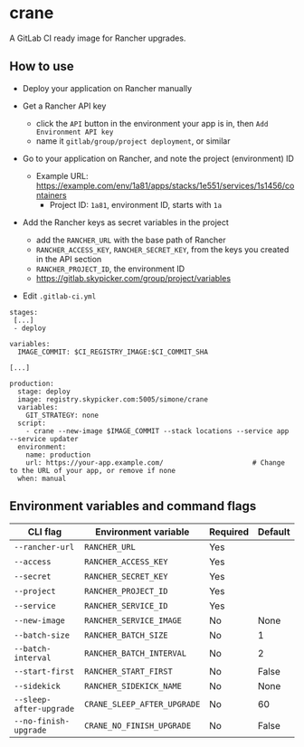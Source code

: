 # crane

A GitLab CI ready image for Rancher upgrades.

## How to use

- Deploy your application on Rancher manually
- Get a Rancher API key
  - click the `API` button in the environment your app is in, then `Add Environment API key`
  - name it `gitlab/group/project deployment`, or similar
- Go to your application on Rancher, and note the project (environment) ID
  - Example URL: <https://example.com/env/1a81/apps/stacks/1e551/services/1s1456/containers>
    - Project ID: `1a81`, environment ID, starts with `1a`
- Add the Rancher keys as secret variables in the project
  - add the `RANCHER_URL` with the base path of Rancher
  - `RANCHER_ACCESS_KEY`, `RANCHER_SECRET_KEY`, from the keys you created in the API section
  - `RANCHER_PROJECT_ID`, the environment ID
  - <https://gitlab.skypicker.com/group/project/variables>
    
- Edit `.gitlab-ci.yml`


```
stages:
 [...]
 - deploy

variables:
  IMAGE_COMMIT: $CI_REGISTRY_IMAGE:$CI_COMMIT_SHA

[...]

production:
  stage: deploy
  image: registry.skypicker.com:5005/simone/crane
  variables:
    GIT_STRATEGY: none
  script:
    - crane --new-image $IMAGE_COMMIT --stack locations --service app --service updater
  environment:
    name: production
    url: https://your-app.example.com/                      # Change to the URL of your app, or remove if none
  when: manual
```

## Environment variables and command flags

| CLI flag                | Environment variable        | Required | Default |
| ----------------------- | --------------------------- | -------- | ------- |
| `--rancher-url`         | `RANCHER_URL`               | Yes      |         |
| `--access`              | `RANCHER_ACCESS_KEY`        | Yes      |         |
| `--secret`              | `RANCHER_SECRET_KEY`        | Yes      |         |
| `--project`             | `RANCHER_PROJECT_ID`        | Yes      |         |
| `--service`             | `RANCHER_SERVICE_ID`        | Yes      |         |
| `--new-image`           | `RANCHER_SERVICE_IMAGE`     | No       | None    |
| `--batch-size`          | `RANCHER_BATCH_SIZE`        | No       | 1       |
| `--batch-interval`      | `RANCHER_BATCH_INTERVAL`    | No       | 2       |
| `--start-first`         | `RANCHER_START_FIRST`       | No       | False   |
| `--sidekick`            | `RANCHER_SIDEKICK_NAME`     | No       | None    |
| `--sleep-after-upgrade` | `CRANE_SLEEP_AFTER_UPGRADE` | No       | 60      |
| `--no-finish-upgrade`   | `CRANE_NO_FINISH_UPGRADE`   | No       | False   |
